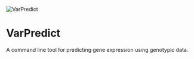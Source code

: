 ![VarPredict](https://github.com/adamd3/VarPredict/actions/workflows/vpd_test.yml/badge.svg)

# VarPredict
A command line tool for predicting gene expression using genotypic data.
